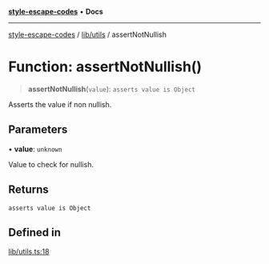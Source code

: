 [**style-escape-codes**](../../../README.md) • **Docs**

***

[style-escape-codes](../../../modules.md) / [lib/utils](../README.md) / assertNotNullish

# Function: assertNotNullish()

> **assertNotNullish**(`value`): `asserts value is Object`

Asserts the value if non nullish.

## Parameters

• **value**: `unknown`

Value to check for nullish.

## Returns

`asserts value is Object`

## Defined in

[lib/utils.ts:18](https://github.com/mastermind-0xff/style-escape-codes/blob/86f72e47c8a4169fb2601208e7c23c504221a7fb/src/lib/utils.ts#L18)

